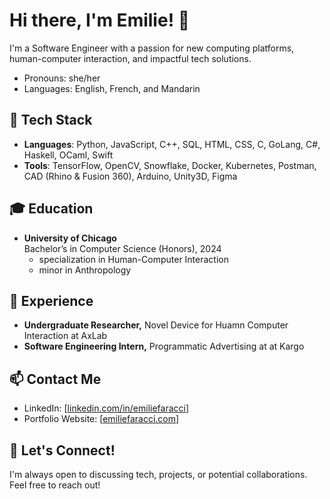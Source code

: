 # Hi there, I'm Emilie! 👋
I'm a Software Engineer with a passion for new computing platforms, human-computer interaction, and impactful tech solutions. 
- Pronouns: she/her
- Languages: English, French, and Mandarin

## 🔧 Tech Stack
- **Languages**: Python, JavaScript, C++, SQL, HTML, CSS, C, GoLang, C#, Haskell, OCaml, Swift
- **Tools**: TensorFlow, OpenCV, Snowflake, Docker, Kubernetes, Postman, CAD (Rhino & Fusion 360), Arduino, Unity3D, Figma

## 🎓 Education
- **University of Chicago**  
  Bachelor’s in Computer Science (Honors), 2024
    - specialization in Human-Computer Interaction
    - minor in Anthropology 

## 💼 Experience
- **Undergraduate Researcher,** Novel Device for Huamn Computer Interaction at AxLab
- **Software Engineering Intern,** Programmatic Advertising at at Kargo

## 📫 Contact Me
- LinkedIn: [[linkedin.com/in/emiliefaracci](https://www.linkedin.com/in/emilie-faracci/)]
- Portfolio Website: [[emiliefaracci.com](https://www.emiliefaracci.com/)]

## 👋 Let's Connect!
I'm always open to discussing tech, projects, or potential collaborations. Feel free to reach out!

<!--
- 🔭 I’m currently working on ...
- 🌱 I’m currently learning ...
- 👯 I’m looking to collaborate on ...
-->

